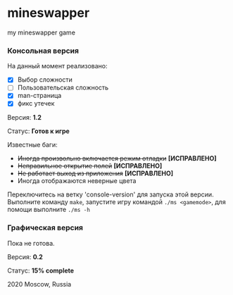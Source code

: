 # mineswapper
my mineswapper game

### Консольная версия
На данный момент реализовано:
- [x] Выбор сложности
- [ ] Пользовательская сложность
- [x] man-страница
- [x] фикс утечек

Версия: **1.2**

Статус: **Готов к игре**

Известные баги:
- ~~Иногда произвольно включается режим отладки~~ **[ИСПРАВЛЕНО]**
- ~~Неправильное открытие полей~~ **[ИСПРАВЛЕНО]**
- ~~Не работает выход из приложения~~ **[ИСПРАВЛЕНО]**
- Иногда отображаются неверные цвета

Переключитесь на ветку 'console-version' для запуска этой версии.    
Выполните команду `make`, запустите игру командой `./ms <gamemode>`, для помощи выполните `./ms -h`

### Графическая версия
Пока не готова.

Версия: **0.2**

Статус: **15% complete**

2020 Moscow, Russia
